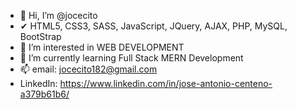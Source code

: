 - 👋 Hi, I’m @jocecito
- ✔ HTML5, CSS3, SASS, JavaScript, JQuery, AJAX, PHP, MySQL, BootStrap
- 👀 I’m interested in WEB DEVELOPMENT 
- 🌱 I’m currently learning Full Stack MERN Development 
- 📫 email: jocecito182@gmail.com
- LinkedIn: https://www.linkedin.com/in/jose-antonio-centeno-a379b61b6/
